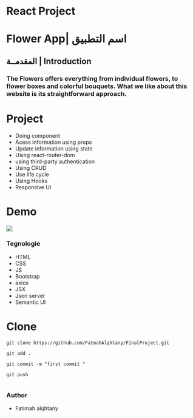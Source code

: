 # React Project
# Flower App| اسم التطبيق
## المقدمــة | Introduction 
### The Flowers offers everything from individual flowers, to flower boxes and colorful bouquets.  What we like about this website is its straightforward approach.  
# Project 

- Doing component
- Acess information using props
- Update information using state
- Using react-router-dom
- using third-party authentication
- Using CRUD 
- Use life cycle
- Using Hooks
- Responsive UI 


# Demo 
<img src="https://i.top4top.io/p_1998xnfae1.gif"/>

### Tegnologie 
 - HTML
 - CSS
 - JS
 - Bootstrap 
 - axios
 - JSX
 - Json server
 - Semantic UI


 # Clone 
 ```
 git clone https://github.com/FatmahAlqhtany/FinalProject.git

 git add .

 git commit -m "first commit "

 git push

 
 ```
### Author

- Fatimah alqhtany
